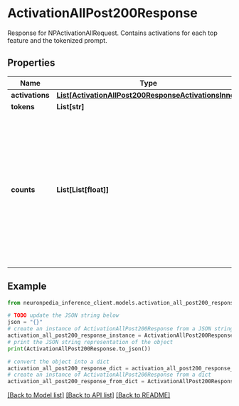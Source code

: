 # ActivationAllPost200Response

Response for NPActivationAllRequest. Contains activations for each top feature and the tokenized prompt.

## Properties

Name | Type | Description | Notes
------------ | ------------- | ------------- | -------------
**activations** | [**List[ActivationAllPost200ResponseActivationsInner]**](ActivationAllPost200ResponseActivationsInner.md) |  | 
**tokens** | **List[str]** |  | 
**counts** | **List[List[float]]** | Not currently supported and may be incorrect. This is the number of features that activated by layer, starting from layer 0 of this SAE. Need to be redesigned. | [optional] 

## Example

```python
from neuronpedia_inference_client.models.activation_all_post200_response import ActivationAllPost200Response

# TODO update the JSON string below
json = "{}"
# create an instance of ActivationAllPost200Response from a JSON string
activation_all_post200_response_instance = ActivationAllPost200Response.from_json(json)
# print the JSON string representation of the object
print(ActivationAllPost200Response.to_json())

# convert the object into a dict
activation_all_post200_response_dict = activation_all_post200_response_instance.to_dict()
# create an instance of ActivationAllPost200Response from a dict
activation_all_post200_response_from_dict = ActivationAllPost200Response.from_dict(activation_all_post200_response_dict)
```
[[Back to Model list]](../README.md#documentation-for-models) [[Back to API list]](../README.md#documentation-for-api-endpoints) [[Back to README]](../README.md)


